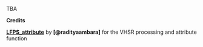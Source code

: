 TBA


**Credits**

**[LFPS_attribute](https://github.com/radityaambara/LFPS_attribute)** by **[@radityaambara]** for the VHSR processing and attribute function

